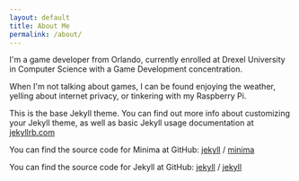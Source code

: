 ```yaml
---
layout: default
title: About Me
permalink: /about/
---
```


I'm a game developer from Orlando, currently enrolled at Drexel University in Computer Science with a Game Development concentration.

When I'm not talking about games, I can be found enjoying the weather, yelling about internet privacy, or tinkering with my Raspberry Pi.

This is the base Jekyll theme. You can find out more info about customizing your Jekyll theme, as well as basic Jekyll usage documentation at [jekyllrb.com](https://jekyllrb.com/)

You can find the source code for Minima at GitHub:
[jekyll][jekyll-organization] /
[minima](https://github.com/jekyll/minima)

You can find the source code for Jekyll at GitHub:
[jekyll][jekyll-organization] /
[jekyll](https://github.com/jekyll/jekyll)


[jekyll-organization]: https://github.com/jekyll
